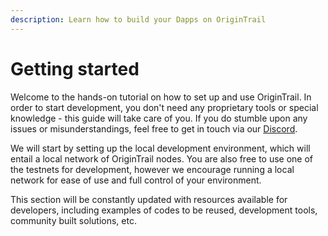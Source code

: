 ```yaml
---
description: Learn how to build your Dapps on OriginTrail
---
```


# Getting started

Welcome to the hands-on tutorial on how to set up and use OriginTrail. In order to start development, you don't need any proprietary tools or special knowledge - this guide will take care of you. If you do stumble upon any issues or misunderstandings, feel free to get in touch via our [Discord](https://discordapp.com/invite/FCgYk2S). 

We will start by setting up the local development environment, which will entail a local network of OriginTrail nodes. You are also free to use one of the testnets for development, however we encourage running a local network for ease of use and full control of your environment.

This section will be constantly updated with resources available for developers, including examples of codes to be reused, development tools, community built solutions, etc.

